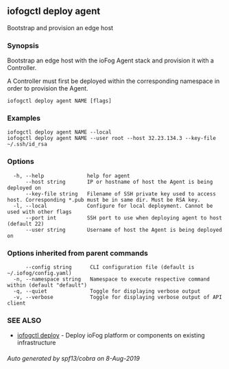 ## iofogctl deploy agent

Bootstrap and provision an edge host

### Synopsis

Bootstrap an edge host with the ioFog Agent stack and provision it with a Controller.

A Controller must first be deployed within the corresponding namespace in order to provision the Agent.

```
iofogctl deploy agent NAME [flags]
```

### Examples

```
iofogctl deploy agent NAME --local
iofogctl deploy agent NAME --user root --host 32.23.134.3 --key-file ~/.ssh/id_rsa
```

### Options

```
  -h, --help              help for agent
      --host string       IP or hostname of host the Agent is being deployed on
      --key-file string   Filename of SSH private key used to access host. Corresponding *.pub must be in same dir. Must be RSA key.
  -l, --local             Configure for local deployment. Cannot be used with other flags
      --port int          SSH port to use when deploying agent to host (default 22)
      --user string       Username of host the Agent is being deployed on
```

### Options inherited from parent commands

```
      --config string      CLI configuration file (default is ~/.iofog/config.yaml)
  -n, --namespace string   Namespace to execute respective command within (default "default")
  -q, --quiet              Toggle for displaying verbose output
  -v, --verbose            Toggle for displaying verbose output of API client
```

### SEE ALSO

* [iofogctl deploy](iofogctl_deploy.md)	 - Deploy ioFog platform or components on existing infrastructure

###### Auto generated by spf13/cobra on 8-Aug-2019

